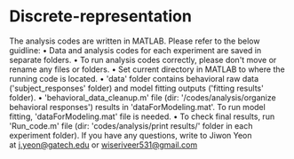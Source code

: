 # Discrete-representation

The analysis codes are written in MATLAB. Please refer to the below guidline:
	•	Data and analysis codes for each experiment are saved in separate folders.
	•	To run analysis codes correctly, please don't move or rename any files or folders.
	•	Set current directory in MATLAB to where the running code is located.
	•	'data' folder contains behavioral raw data ('subject_responses' folder) and model fitting outputs ('fitting results' folder).
	•	'behavioral_data_cleanup.m' file (dir: '/codes/analysis/organize behavioral responses') results in 'dataForModeling.mat'. To run model fitting, 'dataForModeling.mat' file is needed.
	•	To check final results, run 'Run_code.m' file (dir: 'codes/analysis/print results/' folder in each experiment folder).
If you have any questions, write to Jiwon Yeon at j.yeon@gatech.edu or wiseriveer531@gmail.com
